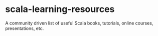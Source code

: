 scala-learning-resources
========================

A community driven list of useful Scala books, tutorials, online courses, presentations, etc.
